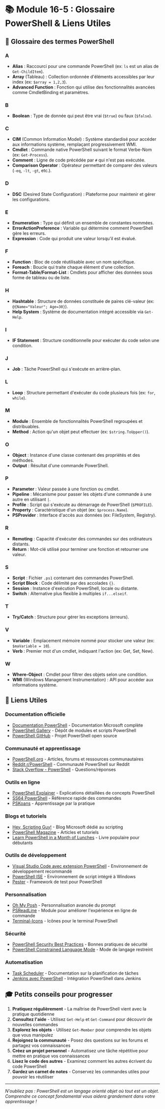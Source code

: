 # 📚 Module 16-5 : Glossaire PowerShell & Liens Utiles

## 📘 Glossaire des termes PowerShell

### A
- **Alias** : Raccourci pour une commande PowerShell (ex: `ls` est un alias de `Get-ChildItem`).
- **Array** (Tableau) : Collection ordonnée d'éléments accessibles par leur index (ex: `$array = 1,2,3`).
- **Advanced Function** : Fonction qui utilise des fonctionnalités avancées comme CmdletBinding et paramètres.

### B
- **Boolean** : Type de donnée qui peut être vrai (`$true`) ou faux (`$false`).

### C
- **CIM** (Common Information Model) : Système standardisé pour accéder aux informations système, remplaçant progressivement WMI.
- **Cmdlet** : Commande native PowerShell suivant le format Verbe-Nom (ex: `Get-Process`).
- **Comment** : Ligne de code précédée par `#` qui n'est pas exécutée.
- **Comparison Operator** : Opérateur permettant de comparer des valeurs (`-eq`, `-lt`, `-gt`, etc.).

### D
- **DSC** (Desired State Configuration) : Plateforme pour maintenir et gérer les configurations.

### E
- **Enumeration** : Type qui définit un ensemble de constantes nommées.
- **ErrorActionPreference** : Variable qui détermine comment PowerShell gère les erreurs.
- **Expression** : Code qui produit une valeur lorsqu'il est évalué.

### F
- **Function** : Bloc de code réutilisable avec un nom spécifique.
- **Foreach** : Boucle qui traite chaque élément d'une collection.
- **Format-Table/Format-List** : Cmdlets pour afficher des données sous forme de tableau ou de liste.

### H
- **Hashtable** : Structure de données constituée de paires clé-valeur (ex: `@{Name="Valeur"; Age=30}`).
- **Help System** : Système de documentation intégré accessible via `Get-Help`.

### I
- **IF Statement** : Structure conditionnelle pour exécuter du code selon une condition.

### J
- **Job** : Tâche PowerShell qui s'exécute en arrière-plan.

### L
- **Loop** : Structure permettant d'exécuter du code plusieurs fois (ex: `for`, `while`).

### M
- **Module** : Ensemble de fonctionnalités PowerShell regroupées et distribuables.
- **Method** : Action qu'un objet peut effectuer (ex: `$string.ToUpper()`).

### O
- **Object** : Instance d'une classe contenant des propriétés et des méthodes.
- **Output** : Résultat d'une commande PowerShell.

### P
- **Parameter** : Valeur passée à une fonction ou cmdlet.
- **Pipeline** : Mécanisme pour passer les objets d'une commande à une autre en utilisant `|`.
- **Profile** : Script qui s'exécute au démarrage de PowerShell (`$PROFILE`).
- **Property** : Caractéristique d'un objet (ex: `$process.Name`).
- **PSProvider** : Interface d'accès aux données (ex: FileSystem, Registry).

### R
- **Remoting** : Capacité d'exécuter des commandes sur des ordinateurs distants.
- **Return** : Mot-clé utilisé pour terminer une fonction et retourner une valeur.

### S
- **Script** : Fichier `.ps1` contenant des commandes PowerShell.
- **Script Block** : Code délimité par des accolades `{}`.
- **Session** : Instance d'exécution PowerShell, locale ou distante.
- **Switch** : Alternative plus flexible à multiples `if...elseif`.

### T
- **Try/Catch** : Structure pour gérer les exceptions (erreurs).

### V
- **Variable** : Emplacement mémoire nommé pour stocker une valeur (ex: `$maVariable = 10`).
- **Verb** : Premier mot d'un cmdlet, indiquant l'action (ex: Get, Set, New).

### W
- **Where-Object** : Cmdlet pour filtrer des objets selon une condition.
- **WMI** (Windows Management Instrumentation) : API pour accéder aux informations système.

## 🔗 Liens Utiles

### Documentation officielle
- [Documentation PowerShell](https://docs.microsoft.com/powershell/) - Documentation Microsoft complète
- [PowerShell Gallery](https://www.powershellgallery.com/) - Dépôt de modules et scripts PowerShell
- [PowerShell GitHub](https://github.com/PowerShell/PowerShell) - Projet PowerShell open source

### Communauté et apprentissage
- [PowerShell.org](https://powershell.org/) - Articles, forums et ressources communautaires
- [Reddit r/PowerShell](https://www.reddit.com/r/PowerShell/) - Communauté PowerShell sur Reddit
- [Stack Overflow - PowerShell](https://stackoverflow.com/questions/tagged/powershell) - Questions/réponses

### Outils en ligne
- [PowerShell Explainer](https://powershellexplained.com/) - Explications détaillées de concepts PowerShell
- [SS64 PowerShell](https://ss64.com/ps/) - Référence rapide des commandes
- [PSKoans](https://github.com/vexx32/PSKoans) - Apprentissage par la pratique

### Blogs et tutoriels
- [Hey, Scripting Guy!](https://devblogs.microsoft.com/scripting/) - Blog Microsoft dédié au scripting
- [PowerShell Magazine](https://www.powershellmagazine.com/) - Articles et tutoriels
- [Learn PowerShell in a Month of Lunches](https://www.manning.com/books/learn-powershell-in-a-month-of-lunches) - Livre populaire pour débutants

### Outils de développement
- [Visual Studio Code avec extension PowerShell](https://marketplace.visualstudio.com/items?itemName=ms-vscode.PowerShell) - Environnement de développement recommandé
- [PowerShell ISE](https://docs.microsoft.com/powershell/scripting/windows-powershell/ise/introducing-the-windows-powershell-ise) - Environnement de script intégré à Windows
- [Pester](https://github.com/pester/Pester) - Framework de test pour PowerShell

### Personnalisation
- [Oh My Posh](https://ohmyposh.dev/) - Personnalisation avancée du prompt
- [PSReadLine](https://github.com/PowerShell/PSReadLine) - Module pour améliorer l'expérience en ligne de commande
- [Terminal-Icons](https://github.com/devblackops/Terminal-Icons) - Icônes pour le terminal PowerShell

### Sécurité
- [PowerShell Security Best Practices](https://devblogs.microsoft.com/powershell/powershell-security-best-practices/) - Bonnes pratiques de sécurité
- [PowerShell Constrained Language Mode](https://devblogs.microsoft.com/powershell/powershell-constrained-language-mode/) - Mode de langage restreint

### Automatisation
- [Task Scheduler](https://docs.microsoft.com/windows/win32/taskschd/task-scheduler-start-page) - Documentation sur la planification de tâches
- [Jenkins avec PowerShell](https://jenkins.io/solutions/windows/) - Intégration PowerShell dans Jenkins

## 🎓 Petits conseils pour progresser

1. **Pratiquez régulièrement** - La maîtrise de PowerShell vient avec la pratique quotidienne
2. **Consultez l'aide** - Utilisez `Get-Help` et `Get-Command` pour découvrir de nouvelles commandes
3. **Explorez les objets** - Utilisez `Get-Member` pour comprendre les objets que vous manipulez
4. **Rejoignez la communauté** - Posez des questions sur les forums et partagez vos connaissances
5. **Créez un projet personnel** - Automatisez une tâche répétitive pour mettre en pratique vos connaissances
6. **Lisez le code des autres** - Examinez comment les autres écrivent du code PowerShell
7. **Gardez un carnet de notes** - Conservez les commandes utiles pour pouvoir les réutiliser

---

*N'oubliez pas : PowerShell est un langage orienté objet où tout est un objet. Comprendre ce concept fondamental vous aidera grandement dans votre apprentissage !*
